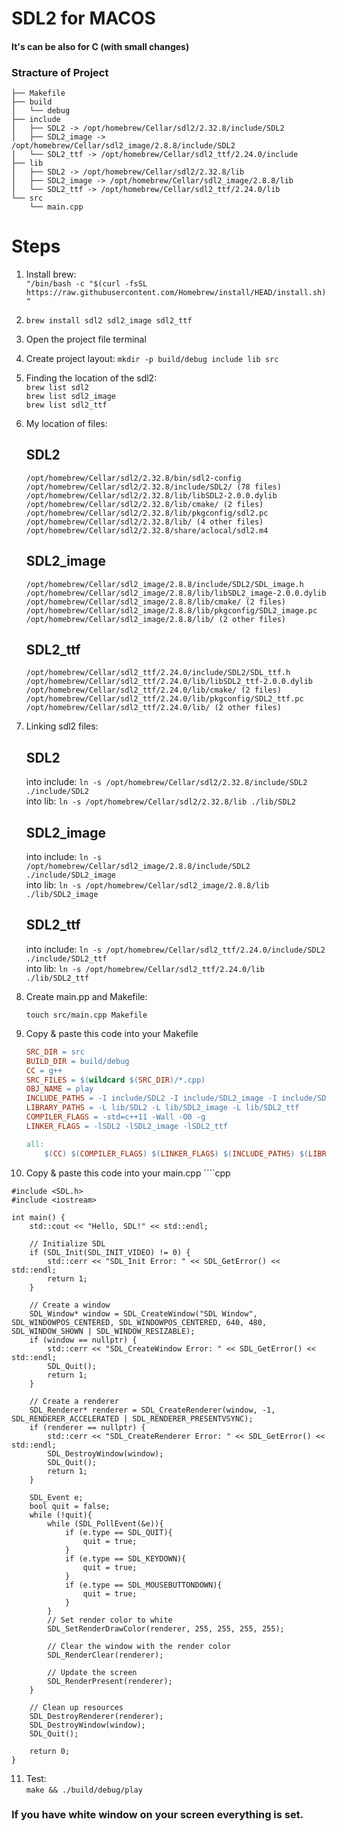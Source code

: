 # SDL2 for MACOS
#### It's can be also for C (with small changes)

### Stracture of Project
```tree
├── Makefile
├── build
│   └── debug
├── include
│   ├── SDL2 -> /opt/homebrew/Cellar/sdl2/2.32.8/include/SDL2
│   ├── SDL2_image -> /opt/homebrew/Cellar/sdl2_image/2.8.8/include/SDL2
│   └── SDL2_ttf -> /opt/homebrew/Cellar/sdl2_ttf/2.24.0/include
├── lib
│   ├── SDL2 -> /opt/homebrew/Cellar/sdl2/2.32.8/lib
│   ├── SDL2_image -> /opt/homebrew/Cellar/sdl2_image/2.8.8/lib
│   └── SDL2_ttf -> /opt/homebrew/Cellar/sdl2_ttf/2.24.0/lib
└── src
    └── main.cpp
```
# Steps

1. Install brew:\
    `"/bin/bash -c "$(curl -fsSL https://raw.githubusercontent.com/Homebrew/install/HEAD/install.sh)"`
   
2. `brew install sdl2 sdl2_image sdl2_ttf`

3. Open the project file terminal

4. Create project layout: `mkdir -p build/debug include lib src`
   
5. Finding the location of the sdl2:\
    `brew list sdl2`\
    `brew list sdl2_image`\
    `brew list sdl2_ttf`

6. My location of files:
    ## SDL2
    ```
    /opt/homebrew/Cellar/sdl2/2.32.8/bin/sdl2-config
    /opt/homebrew/Cellar/sdl2/2.32.8/include/SDL2/ (78 files)
    /opt/homebrew/Cellar/sdl2/2.32.8/lib/libSDL2-2.0.0.dylib
    /opt/homebrew/Cellar/sdl2/2.32.8/lib/cmake/ (2 files)
    /opt/homebrew/Cellar/sdl2/2.32.8/lib/pkgconfig/sdl2.pc
    /opt/homebrew/Cellar/sdl2/2.32.8/lib/ (4 other files)
    /opt/homebrew/Cellar/sdl2/2.32.8/share/aclocal/sdl2.m4
    ```
    ## SDL2_image
    ```
    /opt/homebrew/Cellar/sdl2_image/2.8.8/include/SDL2/SDL_image.h
    /opt/homebrew/Cellar/sdl2_image/2.8.8/lib/libSDL2_image-2.0.0.dylib
    /opt/homebrew/Cellar/sdl2_image/2.8.8/lib/cmake/ (2 files)
    /opt/homebrew/Cellar/sdl2_image/2.8.8/lib/pkgconfig/SDL2_image.pc
    /opt/homebrew/Cellar/sdl2_image/2.8.8/lib/ (2 other files)
    ```
    ## SDL2_ttf
    ```
    /opt/homebrew/Cellar/sdl2_ttf/2.24.0/include/SDL2/SDL_ttf.h
    /opt/homebrew/Cellar/sdl2_ttf/2.24.0/lib/libSDL2_ttf-2.0.0.dylib
    /opt/homebrew/Cellar/sdl2_ttf/2.24.0/lib/cmake/ (2 files)
    /opt/homebrew/Cellar/sdl2_ttf/2.24.0/lib/pkgconfig/SDL2_ttf.pc
    /opt/homebrew/Cellar/sdl2_ttf/2.24.0/lib/ (2 other files)
    ```

7. Linking sdl2 files:
   ## SDL2
   into include: `ln -s /opt/homebrew/Cellar/sdl2/2.32.8/include/SDL2 ./include/SDL2`\
   into lib: `ln -s /opt/homebrew/Cellar/sdl2/2.32.8/lib ./lib/SDL2`
   ## SDL2_image
    into include: `ln -s /opt/homebrew/Cellar/sdl2_image/2.8.8/include/SDL2 ./include/SDL2_image`\
    into lib: `ln -s /opt/homebrew/Cellar/sdl2_image/2.8.8/lib ./lib/SDL2_image`
   ## SDL2_ttf
    into include: `ln -s /opt/homebrew/Cellar/sdl2_ttf/2.24.0/include/SDL2 ./include/SDL2_ttf`\
    into lib: `ln -s /opt/homebrew/Cellar/sdl2_ttf/2.24.0/lib ./lib/SDL2_ttf`

8.  Create main.pp and Makefile: 
    ```
    touch src/main.cpp Makefile
    ```
9.  Copy & paste this code into your Makefile
    ```Makefile
    SRC_DIR = src
    BUILD_DIR = build/debug
    CC = g++
    SRC_FILES = $(wildcard $(SRC_DIR)/*.cpp)
    OBJ_NAME = play
    INCLUDE_PATHS = -I include/SDL2 -I include/SDL2_image -I include/SDL2_ttf
    LIBRARY_PATHS = -L lib/SDL2 -L lib/SDL2_image -L lib/SDL2_ttf
    COMPILER_FLAGS = -std=c++11 -Wall -O0 -g
    LINKER_FLAGS = -lSDL2 -lSDL2_image -lSDL2_ttf

    all:
        $(CC) $(COMPILER_FLAGS) $(LINKER_FLAGS) $(INCLUDE_PATHS) $(LIBRARY_PATHS) $(SRC_FILES) -o $(BUILD_DIR)/$(OBJ_NAME)
    ```

10.  Copy & paste this code into your main.cpp
    ````cpp

    #include <SDL.h>
    #include <iostream>

    int main() {
        std::cout << "Hello, SDL!" << std::endl;

        // Initialize SDL
        if (SDL_Init(SDL_INIT_VIDEO) != 0) {
            std::cerr << "SDL_Init Error: " << SDL_GetError() << std::endl;
            return 1;
        }

        // Create a window
        SDL_Window* window = SDL_CreateWindow("SDL Window", SDL_WINDOWPOS_CENTERED, SDL_WINDOWPOS_CENTERED, 640, 480, SDL_WINDOW_SHOWN | SDL_WINDOW_RESIZABLE);
        if (window == nullptr) {
            std::cerr << "SDL_CreateWindow Error: " << SDL_GetError() << std::endl;
            SDL_Quit();
            return 1;
        }

        // Create a renderer
        SDL_Renderer* renderer = SDL_CreateRenderer(window, -1, SDL_RENDERER_ACCELERATED | SDL_RENDERER_PRESENTVSYNC);
        if (renderer == nullptr) {
            std::cerr << "SDL_CreateRenderer Error: " << SDL_GetError() << std::endl;
            SDL_DestroyWindow(window);
            SDL_Quit();
            return 1;
        }

        SDL_Event e;
        bool quit = false;
        while (!quit){
            while (SDL_PollEvent(&e)){
                if (e.type == SDL_QUIT){
                    quit = true;
                }
                if (e.type == SDL_KEYDOWN){
                    quit = true;
                }
                if (e.type == SDL_MOUSEBUTTONDOWN){
                    quit = true;
                }
            }
            // Set render color to white
            SDL_SetRenderDrawColor(renderer, 255, 255, 255, 255);

            // Clear the window with the render color
            SDL_RenderClear(renderer);

            // Update the screen
            SDL_RenderPresent(renderer);
        }

        // Clean up resources
        SDL_DestroyRenderer(renderer);
        SDL_DestroyWindow(window);
        SDL_Quit();

        return 0;
    }
11.  Test:\
    `make && ./build/debug/play`

### If you have white window on your screen everything is set.
